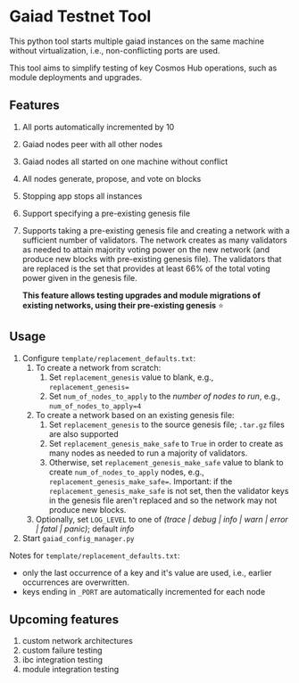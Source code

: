 # Gaiad Testnet Tool

This python tool starts multiple gaiad instances on the same machine without
virtualization, i.e., non-conflicting ports are used.

This tool aims to simplify testing of key Cosmos Hub operations, such as module
deployments and upgrades.

## Features

1. All ports automatically incremented by 10
2. Gaiad nodes peer with all other nodes
3. Gaiad nodes all started on one machine without conflict
4. All nodes generate, propose, and vote on blocks
5. Stopping app stops all instances
6. Support specifying a pre-existing genesis file
7. Supports taking a pre-existing genesis file and creating a network with a
   sufficient number of validators. The network creates as many validators as
   needed to attain majority voting power on the new network (and produce new
   blocks with pre-existing genesis file). The validators that are replaced is
   the set that provides at least 66% of the total voting power given in the
   genesis file.

   **This feature allows testing upgrades and module migrations of existing
   networks, using their pre-existing genesis** :star:

## Usage

1. Configure `template/replacement_defaults.txt`:
   1. To create a network from scratch:
      1. Set `replacement_genesis` value to blank, e.g., `replacement_genesis=`
      2. Set `num_of_nodes_to_apply` to the *number of nodes to run*, e.g.,
         `num_of_nodes_to_apply=4`
   2. To create a network based on an existing genesis file:
      1. Set `replacement_genesis` to the source genesis file; `.tar.gz` files
         are also supported
      2. Set `replacement_genesis_make_safe` to `True` in order to create as
         many nodes as needed to run a majority of validators.
      3. Otherwise, set `replacement_genesis_make_safe` value to blank to create
         `num_of_nodes_to_apply` nodes, e.g., `replacement_genesis_make_safe=`.
         Important: if the `replacement_genesis_make_safe` is not set, then the
         validator keys in the genesis file aren't replaced and so the network
         may not produce new blocks.
   3. Optionally, set `LOG_LEVEL` to one of *(trace | debug | info | warn |
      error | fatal | panic)*; default *info*
2. Start `gaiad_config_manager.py`

Notes for `template/replacement_defaults.txt`:

- only the last occurrence of a key and it's value are used, i.e., earlier
  occurrences are overwritten.
- keys ending in `_PORT` are automatically incremented for each node

## Upcoming features

1. custom network architectures
2. custom failure testing
3. ibc integration testing
4. module integration testing
